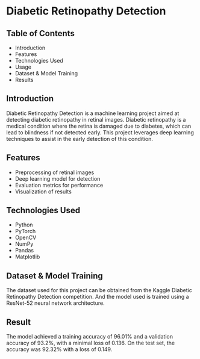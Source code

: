 # Diabetic Retinopathy Detection
## Table of Contents
- Introduction
- Features
- Technologies Used
- Usage
- Dataset & Model Training
- Results

## Introduction

Diabetic Retinopathy Detection is a machine learning project aimed at detecting diabetic retinopathy in retinal images. Diabetic retinopathy is a medical condition where the retina is damaged due to diabetes, which can lead to blindness if not detected early. This project leverages deep learning techniques to assist in the early detection of this condition.

## Features
- Preprocessing of retinal images
- Deep learning model for detection
- Evaluation metrics for performance
- Visualization of results

## Technologies Used
- Python
- PyTorch
- OpenCV
- NumPy
- Pandas
- Matplotlib

## Dataset & Model Training

The dataset used for this project can be obtained from the Kaggle Diabetic Retinopathy Detection competition. And the model used is trained using a ResNet-52 neural network architecture.

## Result
The model achieved a training accuracy of 96.01% and a validation accuracy of 93.2%, with a minimal loss of 0.136. On the test set, the accuracy was 92.32% with a loss of 0.149. 
